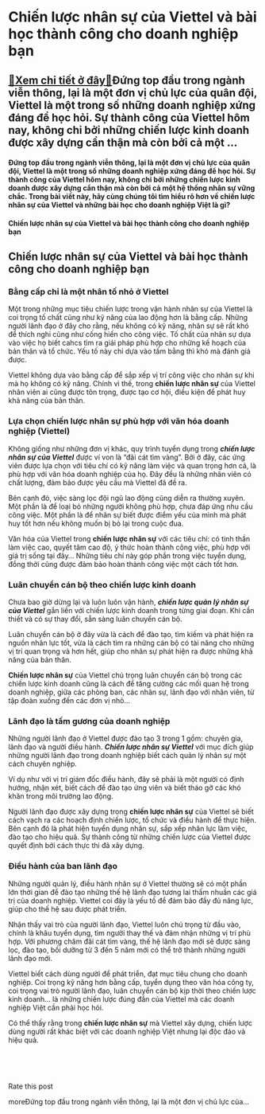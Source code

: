 Chiến lược nhân sự của Viettel và bài học thành công cho doanh nghiệp bạn
=========================================================================

[:gift:Xem chi tiết ở đây:gift:](https://hddtvn.com/chien-luoc-nhan-su-cua-viettel-va-bai-hoc-thanh-cong-cho-doanh-nghiep-ban/)Đứng top đầu trong ngành viễn thông, lại là một đơn vị chủ lực của quân đội, Viettel là một trong số những doanh nghiệp xứng đáng để học hỏi. Sự thành công của Viettel hôm nay, không chỉ bởi những chiến lược kinh doanh được xây dựng cẩn thận mà còn bởi cả một …
---------------------------------------------------------------------------------------------------------------------------------------------------------------------------------------------------------------------------------------------------------------------

#### Đứng top đầu trong ngành viễn thông, lại là một đơn vị chủ lực của quân đội, Viettel là một trong số những doanh nghiệp xứng đáng để học hỏi. Sự thành công của Viettel hôm nay, không chỉ bởi những chiến lược kinh doanh được xây dựng cẩn thận mà còn bởi cả một hệ thống nhân sự vững chắc. Trong bài viết này, hãy cùng chúng tôi tìm hiểu rõ hơn về **chiến lược nhân sự** của Viettel và những bài học cho doanh nghiệp Việt là gì?


#### Chiến lược nhân sự của Viettel và bài học thành công cho doanh nghiệp bạn


Chiến lược nhân sự của Viettel và bài học thành công cho doanh nghiệp bạn
-------------------------------------------------------------------------


### Bằng cấp chỉ là một nhân tố nhỏ ở Viettel


Một trong những mục tiêu chiến lược trong vận hành nhân sự của Viettel là coi trọng tố chất cũng như kỹ năng của lao động hơn là bằng cấp. Những người lãnh đạo ở đây cho rằng, nếu không có kỹ năng, nhân sự sẽ rất khó để thích nghi cũng như cống hiến cho công việc. Tố chất của nhân sự dựa vào việc họ biết cahcs tìm ra giải pháp phù hợp cho những kế hoạch của bản thân và tổ chức. Yếu tố này chỉ dựa vào tấm bằng thì khó mà đánh giá được.


Viettel không dựa vào bằng cấp để sắp xếp vị trí công việc cho nhân sự khi mà họ không có kỹ năng. Chính vì thế, trong **chiến lược nhân sự** của Viettel nhân viên ai cũng được tôn trọng, được tạo cơ hội, điều kiện để phát huy khả năng của bản thân.


### Lựa chọn chiến lược nhân sự phù hợp với văn hóa doanh nghiệp (Viettel)


Không giống như những đơn vị khác, quy trình tuyển dụng trong ***chiến lược nhân sự của Viettel*** được ví von là “đãi cát tìm vàng”. Bởi ở đây, các ứng viên được lựa chọn với tiêu chí có kỹ năng làm việc và quan trọng hơn cả, là phù hợp với văn hóa doanh nghiệp của họ. Đây đều là những nhân viên có chất lượng, đảm bảo được yêu cầu mà Viettel đã đề ra.


Bên cạnh đó, việc sàng lọc đội ngũ lao động cũng diễn ra thường xuyên. Một phần là để loại bỏ những người không phù hợp, chưa đáp ứng nhu cầu công việc. Một phần là để nhân sự biết được điểm yếu của mình mà phát huy tốt hơn nếu không muốn bị bỏ lại trong cuộc đua.


Văn hóa của Viettel trong **chiến lược nhân sự** với các tiêu chí: có tinh thần làm việc cao, quyết tâm cao độ, ý thức hoàn thành công việc, phù hợp với giá trị sống tại đây… Những tiêu chí này góp phần trong việc tuyển dụng, đồng thời cũng được đảm bảo hoàn thành công việc một cách tốt hơn.


### Luân chuyển cán bộ theo chiến lược kinh doanh


Chưa bao giờ dừng lại và luôn luôn vận hành, ***chiến lược quản lý nhân sự của Viettel*** gắn liền với chiến lược kinh doanh trong từng giai đoạn. Khi cần thiết và có sự thay đổi, sẵn sàng luân chuyển cán bộ.


Luân chuyển cán bộ ở đây vừa là cách để đào tạo, tìm kiếm và phát hiện ra nguồn nhân lực tốt, vừa là cách tìm ra những cán bộ có tài năng cho những vị trí quan trọng và hơn hết, giúp cho nhân sự phát hiện ra được những khả năng của bản thân.


**Chiến lược nhân sự** của Viettel chú trọng luân chuyển cán bộ trong các chiến lược kinh doanh cũng là cách để tăng cường các mối quan hệ trong doanh nghiệp, giữa các phòng ban, các nhân sự, lãnh đạo với nhân viên, từ tập đoàn xuống đến các đơn vị nhỏ…


### Lãnh đạo là tấm gương của doanh nghiệp


Những người lãnh đạo ở Viettel được đào tạo 3 trong 1 gồm: chuyên gia, lãnh đạo và người điều hành. ***Chiến lược nhân sự Viettel*** với mục đích giúp những người lãnh đạo trong doanh nghiệp biết cách quản lý nhân sự một cách chuyên nghiệp.


Ví dụ như với vị trí giám đốc điều hành, đây sẽ phải là một người có định hướng, nhận xét, biết cách để đào tạo ứng viên và biết tháo gỡ các khó khăn trong môi trường lao động.


Người lãnh đạo được xây dựng trong **chiến lược nhân sự** của Viettel sẽ biết cách vạch ra các hoạch định chiến lược, tổ chức và điều hành để thực hiện. Bên cạnh đó là phát hiện tuyển dụng nhân sự, sắp xếp nhân lực làm việc, đào tạo cho hiệu quả. Sự thành công từ những chiến lược của Viettel được quyết định bởi cách thực thi đã xây dựng.


### Điều hành của ban lãnh đạo


Những người quản lý, điều hành nhân sự ở Viettel thường sẽ có một phần lớn thời gian để đào tạo những thế hệ lãnh đạo tương lai thấm nhuần các giá trị của doanh nghiệp. Viettel coi đây là yếu tố để đảm bảo đầy đủ năng lực, giúp cho thế hệ sau được phát triển.


Nhận thấy vai trò của người lãnh đạo, Viettel luôn chú trọng từ đầu vào, chính là khâu tuyển dụng, tìm người thay thế và đảm nhận những vị trí phù hợp. Với phương châm đãi cát tìm vàng, thế hệ lãnh đạo mới sẽ được sàng lọc, đào tạo, bồi dưỡng từ 3 đến 5 năm mới có thể trở thành những người lãnh đạo mới.


Viettel biết cách dùng người để phát triển, đạt mục tiêu chung cho doanh nghiệp. Coi trọng kỹ năng hơn bằng cấp, tuyển dụng theo văn hóa công ty, coi trọng vai trò người lãnh đạo, luân chuyển cán bộ kịp thời theo chiến lược kinh doanh… là những chiến lược đúng đắn của Viettel mà các doanh nghiệp Việt cần phải học hỏi.


Có thể thấy rằng trong **chiến lược nhân sự** mà Viettel xây dựng, chiến lược dùng người rất khác biệt với các doanh nghiệp Việt nhưng lại độc đáo và hiệu quả.


 


 








































Rate this post


moreĐứng top đầu trong ngành viễn thông, lại là một đơn vị chủ lực của…

